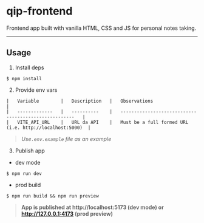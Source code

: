 # qip-frontend
Frontend app built with vanilla HTML, CSS and JS for personal notes taking.

---
## Usage

1. Install deps
```
$ npm install
```

2. Provide env vars
```
|   Variable        |   Description   |   Observations                                            |
|   -------------   |   ----------    |   -----------------------------------------------------   |
|   VITE_API_URL    |   URL da API    |   Must be a full formed URL (i.e. http://localhost:5000)  |
```
>*Use`.env.example` file as an example*

3. Publish app
- dev mode
```
$ npm run dev
```

- prod build
```
$ npm run build && npm run preview
```

> **App is published at http://localhost:5173 (dev mode) or http://127.0.0.1:4173 (prod preview)**
